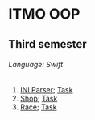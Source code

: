 # ITMO OOP
## Third semester
###### Language: Swift
1. [INI Parser](https://github.com/danyaffff/ITMO-OOP/tree/master/Sem%203%2C%20Lab%201); [Task](https://github.com/danyaffff/ITMO-OOP/blob/master/Задания/lab1_oop.pdf)
2. [Shop](https://github.com/danyaffff/ITMO-OOP/tree/master/Sem%203%2C%20Lab%202); [Task](https://github.com/danyaffff/ITMO-OOP/blob/master/Задания/lab2_oop.pdf)
3. [Race](https://github.com/danyaffff/ITMO-OOP/tree/master/Sem%203%2C%20Lab%203); [Task](https://github.com/danyaffff/ITMO-OOP/blob/master/Задания/lab3_oop.pdf)
